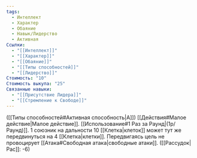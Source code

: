 ```yaml
---
tags:
  - Интеллект
  - Характер
  - Обаяние
  - Навык/Лидерство
  - Активная
Ссылки:
  - "[[Интеллект]]"
  - "[[Характер]]"
  - "[[Обаяние]]"
  - "[[Типы способностей]]"
  - "[[Лидерство]]"
Стоимость: "10"
Стоимость выкупа: "25"
Связанные навыки:
  - "[[Присутствие Лидера]]"
  - "[[Стремление к Свободе]]"
---
```

([[Типы способностей#Активная способность|А]]) [[Действия#Малое действие|Малое действие]]. [[Использование#1 Раз за Раунд|(1р/Раунд)]]. 1 союзник на дальности 10 [[Клетка|клеток]] может тут же передвинуться на 4 [[Клетка|клетки]]. Передвигаясь цель не провоцирует [[Атака#Свободная атака|свободные атаки]]. 
([[Рассудок|Рас]]: -6)